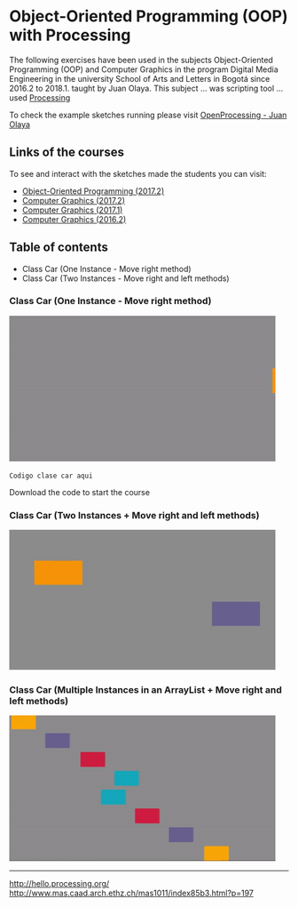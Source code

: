 # Object-Oriented Programming (OOP) with Processing

The following exercises have been used in the subjects Object-Oriented Programming (OOP) and Computer Graphics in the program Digital Media Engineering in the university School of Arts and Letters in Bogotá since 2016.2 to 2018.1. taught by Juan Olaya. This subject ... was scripting tool ... used [Processing](https://processing.org/)

To check the example sketches running please visit [OpenProcessing - Juan Olaya](https://www.openprocessing.org/user/65585/)

## Links of the courses
To see and interact with the sketches made the students you can visit:
- [Object-Oriented Programming (2017.2)](https://www.openprocessing.org/class/56631/)
- [Computer Graphics (2017.2)](https://www.openprocessing.org/class/56656/)
- [Computer Graphics (2017.1)](https://www.openprocessing.org/class/56330/)
- [Computer Graphics (2016.2)](https://www.openprocessing.org/class/55669)


## Table of contents
- Class Car (One Instance - Move right method)
- Class Car (Two Instances - Move right and left methods)


### Class Car (One Instance - Move right method)
![](Sketches/Gif/Exercise1.gif)

```
Codigo clase car aqui
```
Download the code to start the course

### Class Car (Two Instances + Move right and left methods)
![](Sketches/Gif/Exercise2.gif)

### Class Car (Multiple Instances in an ArrayList + Move right and left methods)
![](Sketches/Gif/Exercise3.gif)







****************
http://hello.processing.org/
http://www.mas.caad.arch.ethz.ch/mas1011/index85b3.html?p=197
